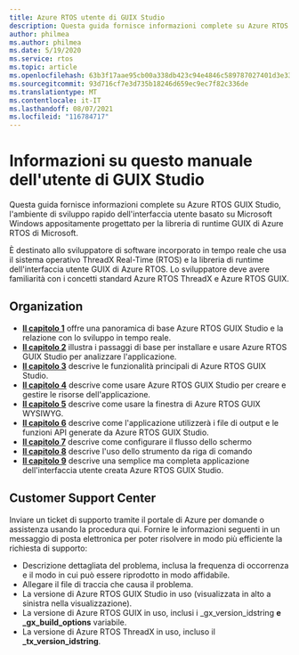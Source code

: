```yaml
---
title: Azure RTOS utente di GUIX Studio
description: Questa guida fornisce informazioni complete su Azure RTOS GUIX Studio, l'ambiente di sviluppo rapido dell'interfaccia utente basato su Microsoft Windows appositamente progettato per la libreria di runtime GUIX di Azure RTOS di Microsoft.
author: philmea
ms.author: philmea
ms.date: 5/19/2020
ms.service: rtos
ms.topic: article
ms.openlocfilehash: 63b3f17aae95cb00a338db423c94e4846c589787027401d3e33a29bbfafdd966
ms.sourcegitcommit: 93d716cf7e3d735b18246d659ec9ec7f82c336de
ms.translationtype: MT
ms.contentlocale: it-IT
ms.lasthandoff: 08/07/2021
ms.locfileid: "116784717"
---
```

# <a name="about-this-guix-studio-user-guide"></a>Informazioni su questo manuale dell'utente di GUIX Studio

Questa guida fornisce informazioni complete su Azure RTOS GUIX Studio, l'ambiente di sviluppo rapido dell'interfaccia utente basato su Microsoft Windows appositamente progettato per la libreria di runtime GUIX di Azure RTOS di Microsoft. 

È destinato allo sviluppatore di software incorporato in tempo reale che usa il sistema operativo ThreadX Real-Time (RTOS) e la libreria di runtime dell'interfaccia utente GUIX di Azure RTOS. Lo sviluppatore deve avere familiarità con i concetti standard Azure RTOS ThreadX e Azure RTOS GUIX.

## <a name="organization"></a>Organization

- [**Il capitolo 1**](guix-studio-1.md) offre una panoramica di base Azure RTOS GUIX Studio e la relazione con lo sviluppo in tempo reale.
- [**Il capitolo 2**](guix-studio-2.md) illustra i passaggi di base per installare e usare Azure RTOS GUIX Studio per analizzare l'applicazione.
- [**Il capitolo 3**](guix-studio-3.md) descrive le funzionalità principali di Azure RTOS GUIX Studio.
- [**Il capitolo 4**](guix-studio-4.md) descrive come usare Azure RTOS GUIX Studio per creare e gestire le risorse dell'applicazione.
- [**Il capitolo 5**](guix-studio-5.md) descrive come usare la finestra di Azure RTOS GUIX WYSIWYG.
- [**Il capitolo 6**](guix-studio-6.md) descrive come l'applicazione utilizzerà i file di output e le funzioni API generate da Azure RTOS GUIX Studio.
- [**Il capitolo 7**](guix-studio-7.md) descrive come configurare il flusso dello schermo
- [**Il capitolo 8**](guix-studio-8.md) descrive l'uso dello strumento da riga di comando
- [**Il capitolo 9**](guix-studio-9.md) descrive una semplice ma completa applicazione dell'interfaccia utente creata Azure RTOS GUIX Studio.

## <a name="customer-support-center"></a>Customer Support Center

Inviare un ticket di supporto tramite il portale di Azure per domande o assistenza usando la procedura qui. Fornire le informazioni seguenti in un messaggio di posta elettronica per poter risolvere in modo più efficiente la richiesta di supporto:

- Descrizione dettagliata del problema, inclusa la frequenza di occorrenza e il modo in cui può essere riprodotto in modo affidabile.
- Allegare il file di traccia che causa il problema.
- La versione di Azure RTOS GUIX Studio in uso (visualizzata in alto a sinistra nella visualizzazione).
- La versione di Azure RTOS GUIX in uso, inclusi i _gx_version_idstring **e** **_gx_build_options** variabile.
- La versione di Azure RTOS ThreadX in uso, incluso il **_tx_version_idstring**.
